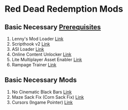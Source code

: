 # Red Dead Redemption Mods

## Basic Necessary [Prerequisites]()
1. Lenny's Mod Loader [Link](https://www.rdr2mods.com/downloads/rdr2/tools/76-lennys-mod-loader-rdr/)
2. Scripthook v2 [Link](https://www.nexusmods.com/reddeadredemption2/mods/1472?tab=description)
3. ASI Loader [Link](https://www.nexusmods.com/reddeadredemption2/mods/1472?tab=files)
4. Online Content Unlocker [Link](https://www.nexusmods.com/reddeadredemption2/mods/1688)
5. Lite Multiplayer Asset Enabler [Link](https://www.nexusmods.com/reddeadredemption2/mods/5304)
6. Rampage Trainer [Link](https://www.nexusmods.com/reddeadredemption2/mods/233)

## Basic Necessary Mods
1. No Cinematic Black Bars [Link](https://github.com/azminasrullah365/rdr2mods/tree/main/No%20Cinematic%20Black%20Bars)
2. Maze Sack Fix (Corn Sack Fix) [Link](https://www.nexusmods.com/reddeadredemption2/mods/1425?tab=description)
3. Cursors (Ingame Pointer) [Link](https://github.com/azminasrullah365/rdr2mods/tree/main/Ingame%20Pointer) 
